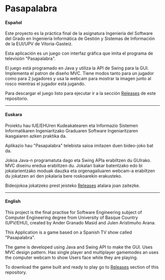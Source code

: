 Pasapalabra
===========

#### Español

Este proyecto es la práctica final de la asignatura Ingeniería del Software del Grado en Ingeniería Informática de Gestión y Sistemas de Información de la EUI/UPV de Vitoria-Gasteiz.

Esta aplicación es un juego con interfaz gráfica que imita el programa de televisión "Pasapalabra".

El juego está programado en Java y utiliza la API de Swing para la GUI. Implementa el patron de diseño MVC. Tiene modos tanto para un jugador como para 2 jugadores y usa la webcam para mostrar la imagen junto al rosco mientras el jugador está jugando.

Para descargar el juego listo para ejecutar ir a la sección  [Releases](https://github.com/ander94lakx/Pasapalabra/releases) de este repositorio.

-----------

#### Euskara

Proiektu hau IUE/EHUren Kudeakatearen eta Informazio Sistemen Informatikaren Ingeniaritzako Graduaren Software Ingeniaritzaren ikasgaiaren azken praktika da.

Aplikazio hau "Pasapalabra" telebista saioa imitazen duen bideo-joko bat da.

Jokoa Java-n programatuta dago eta Swing APIa erabiltzen du GUIrako. MVC diseinu eredua erabiltzen du. Jokalari bakar batentzako edo bi jokalarientzako moduak dauzka eta orgenagailuaren webcam-a erabiltzen du jokatzen ari den jokalaria bere roskoarekin erakusteko.

Bideojokoa jokatzeko prest jeisteko [Releases](https://github.com/ander94lakx/Pasapalabra/releases) atalara joan zaitezke.

-----------

#### English

This project is the final practise for Software Engineering subject of Computer Engineering degree from University of Basque Country (UPV/EHU), created by Ander Granado Masid and Julen Aristimuño Arana.

This Application is a game based on a Spanish TV show called "Pasapalabra".

The game is developed using Java and Swing API to make the GUI. Uses MVC design pattern. Has single player and multiplayer gamemodes an uses the computer webcam to show Users face while they are playing.

To download the game built and ready to play go to [Releases](https://github.com/ander94lakx/Pasapalabra/releases) section of this repository.
